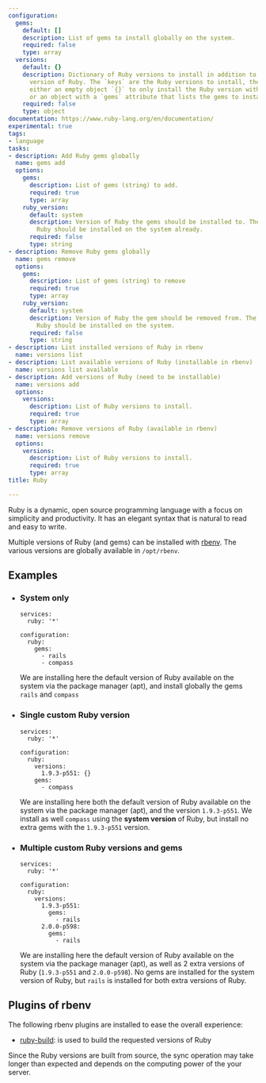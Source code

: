 ```yaml
---
configuration:
  gems:
    default: []
    description: List of gems to install globally on the system.
    required: false
    type: array
  versions:
    default: {}
    description: Dictionary of Ruby versions to install in addition to the system
      version of Ruby. The `keys` are the Ruby versions to install, the `values` are
      either an empty object `{}` to only install the Ruby version without extra gems,
      or an object with a `gems` attribute that lists the gems to install.
    required: false
    type: object
documentation: https://www.ruby-lang.org/en/documentation/
experimental: true
tags:
- language
tasks:
- description: Add Ruby gems globally
  name: gems add
  options:
    gems:
      description: List of gems (string) to add.
      required: true
      type: array
    ruby_version:
      default: system
      description: Version of Ruby the gems should be installed to. The version of
        Ruby should be installed on the system already.
      required: false
      type: string
- description: Remove Ruby gems globally
  name: gems remove
  options:
    gems:
      description: List of gems (string) to remove
      required: true
      type: array
    ruby_version:
      default: system
      description: Version of Ruby the gem should be removed from. The version of
        Ruby should be installed on the system.
      required: false
      type: string
- description: List installed versions of Ruby in rbenv
  name: versions list
- description: List available versions of Ruby (installable in rbenv)
  name: versions list available
- description: Add versions of Ruby (need to be installable)
  name: versions add
  options:
    versions:
      description: List of Ruby versions to install.
      required: true
      type: array
- description: Remove versions of Ruby (available in rbenv)
  name: versions remove
  options:
    versions:
      description: List of Ruby versions to install.
      required: true
      type: array
title: Ruby

---
```

Ruby is a dynamic, open source programming language with a focus on simplicity and productivity. It has an elegant syntax that is natural to read and easy to write.

Multiple versions of Ruby (and gems) can be installed with [rbenv](https://github.com/sstephenson/rbenv#groom-your-apps-ruby-environment-with-rbenv). The various versions are globally available in `/opt/rbenv`.


## Examples

* ### System only

  ```example
  services:
    ruby: '*'

  configuration:
    ruby:
      gems:
        - rails
        - compass
  ```

  We are installing here the default version of Ruby available on the system via the package manager (apt), and install globally the gems `rails` and `compass`

* ### Single custom Ruby version

  ```example
  services:
    ruby: '*'

  configuration:
    ruby:
      versions:
        1.9.3-p551: {}
      gems:
        - compass
  ```

  We are installing here both the default version of Ruby available on the system via the package manager (apt), and the version `1.9.3-p551`. We install as well `compass` using the **system version** of Ruby, but install no extra gems with the `1.9.3-p551` version.

* ### Multiple custom Ruby versions and gems

  ```example
  services:
    ruby: '*'

  configuration:
    ruby:
      versions:
        1.9.3-p551:
          gems:
            - rails
        2.0.0-p598:
          gems:
            - rails
  ```

  We are installing here the default version of Ruby available on the system via the package manager (apt), as well as 2 extra versions of Ruby (`1.9.3-p551` and `2.0.0-p598`). No gems are installed for the system version of Ruby, but `rails` is installed for both extra versions of Ruby.

## Plugins of rbenv

The following rbenv plugins are installed to ease the overall experience:
- [ruby-build](https://github.com/sstephenson/ruby-build#readme): is used to build the requested versions of Ruby

Since the Ruby versions are built from source, the sync operation may take longer than expected and depends on the computing power of the your server.